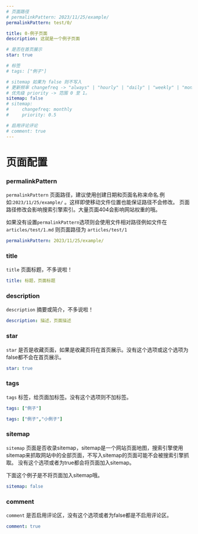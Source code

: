 ```yaml
---
# 页面路径
# permalinkPattern: 2023/11/25/example/
permalinkPattern: test/0/

title: 0-例子页面
description: 这就是一个例子页面

# 是否在首页展示
star: true

# 标签
# tags: ["例子"]

# sitemap 如果为 false 则不写入
# 更新频率 changefreq -> "always" | "hourly" | "daily" | "weekly" | "monthly" | "yearly" | "never"
# 优先级 priority -> 范围 0 至 1。
sitemap: false
# sitemap:
#     changefreq: monthly
#     priority: 0.5

# 启用评论评论
# comment: true
---
```


# 页面配置

### permalinkPattern
```permalinkPattern``` 页面路径，建议使用创建日期和页面名称来命名.例如:```2023/11/25/example/``` 。这样即使移动文件位置也能保证路径不会修改。
页面路径修改会影响搜索引擎索引。大量页面404会影响网站权重的哦。

如果没有设置```permalinkPattern```选项则会使用文件相对路径例如文件在 ```articles/test/1.md``` 则页面路径为 ```articles/test/1```
``` yaml
permalinkPattern: 2023/11/25/example/
```

### title
```title``` 页面标题，不多说啦！
``` yaml
title: 标题，页面标题
```

### description
```description``` 摘要或简介，不多说啦！
``` yaml
description: 描述，页面描述
```

### star
```star``` 是否是收藏页面，如果是收藏页将在首页展示。没有这个选项或这个选项为false都不会在首页展示。
``` yaml
star: true
```

### tags
```tags``` 标签，给页面加标签。没有这个选项则不加标签。
``` yaml
tags: ["例子"]
```
``` yaml
tags: ["例子","小例子"]
```

### sitemap
```sitemap``` 页面是否收录sitemap，sitemap是一个网站页面地图，搜索引擎使用sitemap来抓取网站中的全部页面，不写入sitemap的页面可能不会被搜索引擎抓取。
没有这个选项或者为true都会将页面加入sitemap。

下面这个例子是不将页面加入sitemap哦。
``` yaml
sitemap: false 
```

### comment
```comment``` 是否启用评论区，没有这个选项或者为false都是不启用评论区。
``` yaml
comment: true
```
